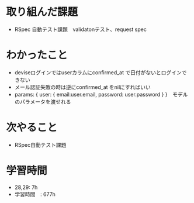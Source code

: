 # 取り組んだ課題
-  RSpec 自動テスト課題　validatonテスト、request spec
# わかったこと
- deviseログインではuserカラムにconfirmed_at で日付がないとログインできない
- メール認証失敗の時は逆にconfirmed_at をnilにすればいい
- params: { user: { email:user.email, password: user.password } }　モデルのパラメータを渡せれる
# 次やること
- RSpec自動テスト課題
# 学習時間
- 28,29: 7h
- 学習時間　: 677h
